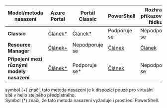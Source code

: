 | **Model/metoda nasazení** | **Azure Portal** | **Portál Classic** | **PowerShell** | **Rozhraní příkazového řádku** |
| --- | --- | --- | --- | --- |
| **Classic** |[Článek*](../articles/vpn-gateway/vpn-gateway-howto-vnet-vnet-portal-classic.md)|[Článek*](../articles/vpn-gateway/virtual-networks-configure-vnet-to-vnet-connection.md) |Podporuje se | Nepodporuje se|
| **Resource Manager** |[Článek+](../articles/vpn-gateway/vpn-gateway-howto-vnet-vnet-resource-manager-portal.md) |Nepodporuje se |[Článek](../articles/vpn-gateway/vpn-gateway-vnet-vnet-rm-ps.md) |[Článek](../articles/vpn-gateway/vpn-gateway-howto-vnet-vnet-cli.md)
| **Připojení mezi různými modely nasazení** |[Článek*](../articles/vpn-gateway/vpn-gateway-connect-different-deployment-models-portal.md) |Podporuje se* |[Článek](../articles/vpn-gateway/vpn-gateway-connect-different-deployment-models-powershell.md) | Nepodporuje se |

symbol (+) značí, tato metoda nasazení je k dispozici pouze pro virtuální sítě v hello stejného předplatného.<br>
Symbol (*) značí, že tato metoda nasazení vyžaduje i prostředí PowerShell.